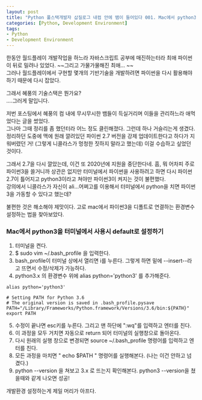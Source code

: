 ```yaml
---
layout: post
title: "Python 풀스택개발자 삽질로그 내컴 안에 뱀이 들어있다 001. Mac에서 python3을 터미널에서 사용시 default로 설정하기"
categories: [Python, Development Environment]
tags: 
- Python
- Development Environment
---
```


한동안 월드플레이 개발작업을 하느라 자바스크립트 공부에 매진하는터라 최애 파이썬이 뒤로 밀려나 있었다. ~~그리고 가물가물해진 최애... ~~
<br>그러나 월드플레이에서 구현할 몇개의 기반기술을 개발하려면 파이썬을 다시 활용해야하기 때문에 다시 잡았다. 

그래서 혜풍의 기술스택은 뭔가요? 
<br>....그러게 말입니다. 

저번 포스팅에서 혜풍의 컴 내에 무시무시한 뱀들이 득실거리며 이들을 관리하느라 애먹었다는 글을 썼었다. <br> 그나마 그때 정리를 좀 했던터라 어느 정도 클린해졌다.
그런데 하나 거슬리는게 생겼다. 정리하던 도중에 맥에 원래 깔려있던 파이썬 2.7 버전을 강제 업데이트한다고 하다가 지워버렸던 거! (그렇게 니콜라스가 멍청한 짓하지 말라고 했는데) 이걸 수습하고 싶었던 것이다. 

그래서 2.7을 다시 깔았는데, 이건 또 2020년에 지원을 중단한다네. 흠, 뭐 어차피 주로 파이썬3을 쓸거니까 상관은 없지만 터미널에서 파이썬을 사용하려고 하면 다시 파이썬 2.7이 틀어지고 python3이라고 쳐야만 파이썬3이 켜지는 것이 불편했다. 
<br>강의에서 니콜라스가 자신이 ali...어쩌고를 이용해서 터미널에서 python을 치면 파이썬3을 가동할 수 있다고 했는데?

불편한 것은 해소해야 제맛이다. 고로 mac에서 파이썬3을 디폴트로 연결하는 환경변수 설정하는 법을 찾아보았다.


### Mac에서 python3을 터미널에서 사용시 default로 설정하기

1. 터미널을 켠다.
2. $ sudo vim ~/.bash_profile 을 입력한다.
3. bash_profile이 터미널 상에서 열리면 i를 누른다. 그렇게 하면 밑에 --insert--라고 뜨면서 수정/삭제가 가능하다.
4. python3.x 의 환경변수 위에 alias python='python3' 를 추가해준다.
~~~
alias python='python3'

# Setting PATH for Python 3.6
# The original version is saved in .bash_profile.pysave
PATH="/Library/Frameworks/Python.framework/Versions/3.6/bin:${PATH}"
export PATH
~~~
5. 수정이 끝나면 esc키를 누른다. 그리고 맨 하단에 ":wq"를 입력하고 엔터를 친다.
6. 이 과정을 모두 거치면 자동으로 return 되어 터미널의 실행창으로 돌아온다.
7. 다시 원래의 실행 창으로 변경되면 source ~/.bash_profile 명령어를 입력하고 엔터를 친다.
8. 모든 과정을 마치면 " echo $PATH " 명령어를 실행해본다. (나는 이건 안하고 넘겼다.)
9. python --version 을 쳐보고 3.x 로 뜨는지 확인해본다. python3 --version을 쳤을때와 같게 나오면 성공!


개발환경 설정하는게 제일 머리가 아프다.
